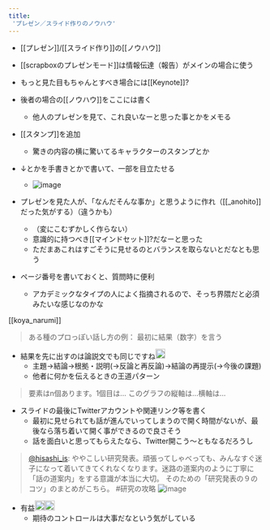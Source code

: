 ```yaml
---
title:
 'プレゼン／スライド作りのノウハウ'
---
```


- [[プレゼン]]/[[スライド作り]]の[[ノウハウ]]

- [[scrapboxのプレゼンモード]]は情報伝達（報告）がメインの場合に使う
- もっと見た目もちゃんとすべき場合には[[Keynote]]?
- 後者の場合の[[ノウハウ]]をここには書く
    - 他人のプレゼンを見て、これ良いなーと思った事とかをメモる

- [[スタンプ]]を追加
    - 驚きの内容の横に驚いてるキャラクターのスタンプとか
- ↓とかを手書きとかで書いて、一部を目立たせる
    - ![image](https://frame-illust.com/fi/wp-content/uploads/2015/03/93f24bf9ccd96522bd7bcf2339f30f17.png)

- プレゼンを見た人が、「なんだそんな事か」と思うように作れ（[[_anohito]]だった気がする）（違うかも）
    - （変にこむずかしく作らない）
    - 意識的に持つべき[[マインドセット]]?だなーと思った
    - ただまあこれはすごそうに見せるのとバランスを取らないとだなとも思う

- ページ番号を書いておくと、質問時に便利
    - アカデミックなタイプの人によく指摘されるので、そっち界隈だと必須みたいな感じなのかな

[[koya_narumi]]
> ある種のプロっぽい話し方の例：
>  最初に結果（数字）を言う
- 結果を先に出すのは論説文でも同じですね<img src='https://scrapbox.io/api/pages/blu3mo-public/takker/icon' alt='takker.icon' height="19.5"/>
    - 主題→結論→根拠・説明(→反論と再反論)→結論の再提示(→今後の課題)
    - 他者に何かを伝えるときの王道パターン
>  要素はn個あります。1個目は…
>  このグラフの縦軸は…横軸は…

- スライドの最後にTwitterアカウントや関連リンク等を書く
    - 最初に見せられても話が進んでいってしまうので開く時間がないが、最後なら落ち着いて開く事ができるので良さそう
    - 話を面白いと思ってもらえたなら、Twitter開こう〜ともなるだろうし

> [@hisashi_is](https://twitter.com/hisashi_is/status/1555137094926073856): ややこしい研究発表。頑張ってしゃべっても、みんなすぐ迷子になって着いてきてくれなくなります。迷路の道案内のように丁寧に「話の道案内」をする意識が本当に大切。
> そのための「研究発表の９のコツ」のまとめがこちら。
> #研究の攻略
> ![image](https://pbs.twimg.com/media/FZT08eCaAAATLbn.jpg)
- 有益<img src='https://scrapbox.io/api/pages/blu3mo-public/blu3mo/icon' alt='blu3mo.icon' height="19.5"/><img src='https://scrapbox.io/api/pages/blu3mo-public/blu3mo/icon' alt='blu3mo.icon' height="19.5"/>
    - 期待のコントロールは大事だなという気がしている

